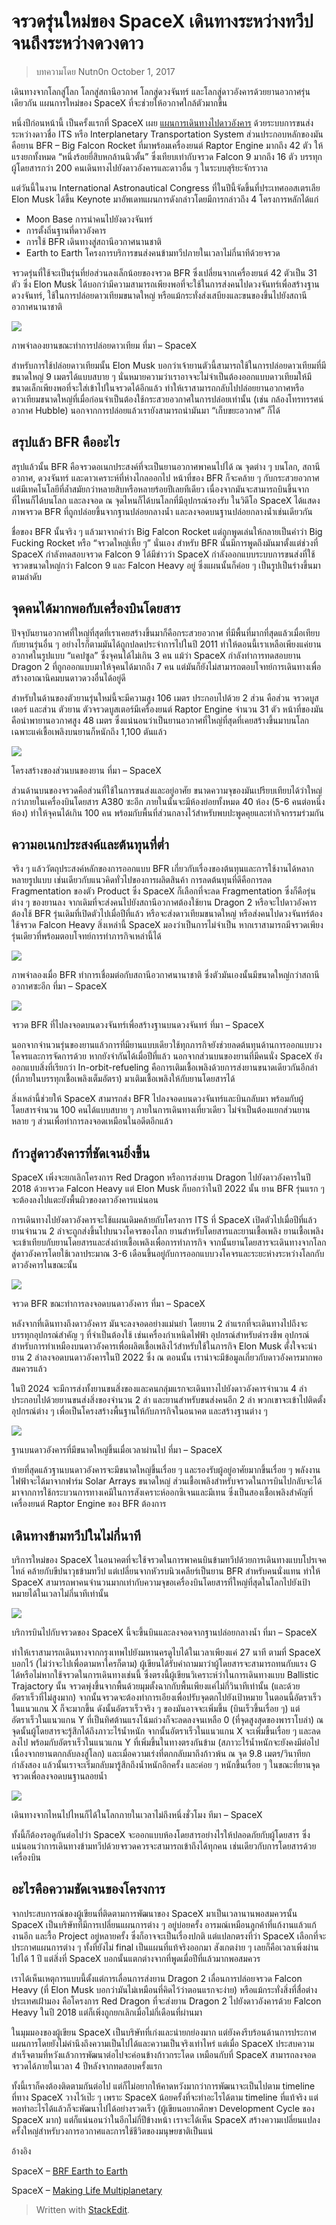 จรวดรุ่นใหม่ของ SpaceX เดินทางระหว่างทวีป จนถึงระหว่างดวงดาว
===
>บทความโดย Nutn0n
October 1, 2017

เดินทางจากโลกสู่โลก โลกสู่สถานีอวกาศ โลกสู่ดวงจันทร์ และโลกสู่ดาวอังคารด้วยยานอวกาศรุ่นเดียวกัน แผนการใหม่ของ SpaceX ที่จะช่วยให้อวกาศใกล้ตัวมากขึ้น

หนึ่งปีก่อนหน้านี้ เป็นครั้งแรกที่ SpaceX เผย  [แผนการเดินทางไปดาวอังคาร](http://spaceth.co/its/) ด้วยระบบการขนส่งระหว่างดาวชื่อ ITS หรือ Interplanetary Transportation System ส่วนประกอบหลักของมันคือยาน BFR – Big Falcon Rocket ที่มาพร้อมเครื่องยนต์ Raptor Engine มากถึง 42 ตัว ให้แรงยกทั้งหมด “หนึ่งร้อยยี่สิบหกล้านนิวตั้น” ซึ่งเทียบเท่ากับจรวด Falcon 9 มากถึง 16 ตัว บรรทุกผู้โดยสารกว่า 200 คนเดินทางไปยังดาวอังคารและดาวอื่น ๆ ในระบบสุริยะจักรวาล

แต่วันนี้ในงาน International Astronautical Congress ที่ในปีนี้จัดขึ้นที่ประเทศออสเตรเลีย Elon Musk ได้ขึ้น Keynote มาอัพเดทแผนการดังกล่าวโดยมีการกล่าวถึง 4 โครงการหลักได้แก่

-   Moon Base การนำคนไปยังดวงจันทร์
-   การตั้งถิ่นฐานที่ดาวอังคาร
-   การใช้ BFR เดินทางสู่สถานีอวกาศนานชาติ
-   Earth to Earth โครงการบริการขนส่งคนข้ามทวีปภายในเวลาไม่กี่นาทีด้วยจรวด

จรวดรุ่นที่ใช้จะเป็นรุ่นที่ย่อส่วนลงเล็กน้อยของจรวด BFR ซึ่งเปลี่ยนจากเครื่องยนต์ 42 ตัวเป็น 31 ตัว ซึ่ง Elon Musk ได้บอกว่ามีความสามารถเพียงพอที่จะใช้ในการส่งคนไปดวงจันทร์เพื่อสร้างฐานดวงจันทร์, ใช้ในการปล่อยดาวเทียมขนาดใหญ่ หรือแม้กระทั่งส่งเสบียงและขนของขึ้นไปยังสถานีอวกาศนานาชาติ

![](http://spaceth.co/wp-content/uploads/2017/10/bfr_leo.jpg)

ภาพจำลองยานขณะทำการปล่อยดาวเทียม ที่มา – SpaceX

สำหรับการใช้ปล่อยดาวเทียมนั้น Elon Musk บอกว่าเจ้ายานตัวนี้สามารถใช้ในการปล่อยดาวเทียมที่มีขนาดใหญ่ 9 เมตรได้แบบสบาย ๆ นั่นหมายความว่าเราอาจจะไม่จำเป็นต้องออกแบบดาวเทียมให้มีขนาดเล็กเพียงพอที่จะใส่เข้าไปในจรวดได้อีกแล้ว ทำให้เราสามารถกลับไปปล่อยยานอวกาศหรือดาวเทียมขนาดใหญ่ที่เมื่อก่อนจำเป็นต้องใช้กระสวยอวกาศในการปล่อยเท่านั้น (เช่น กล้องโทรทรรศน์อวกาศ Hubble) นอกจากการปล่อยแล้วเรายังสามารถนำมันมา “เก็บขยะอวกาศ” ก็ได้

## สรุปแล้ว BFR คืออะไร

สรุปแล้วนั้น BFR คือจรวดอเนกประสงค์ที่จะเป็นยานอวกาศพาคนไปได้ ณ จุดต่าง ๆ บนโลก, สถานีอวกาศ, ดวงจันทร์ และดาวเคราะห์ที่ห่างไกลออกไป หน้าที่ของ BFR ก็จะคล้าย ๆ กับกระสวยอวกาศแต่มีเทคโนโลยีที่ล้ำสมัยกว่าหลายสิบหรือหลายร้อยปีเลยทีเดียว เนื่องจากมันจะสามารถบินขึ้นจากที่ไหนก็ได้บนโลก และลงจอด ณ จุดไหนก็ได้บนโลกที่มีอุปกรณ์รองรับ ในวิดีโอ SpaceX ได้แสดงภาพจรวด BFR ที่ถูกปล่อยขึ้นจากฐานปล่อยกลางน้ำ และลงจอดบนฐานปล่อยกลางน้ำเช่นเดียวกัน

ชื่อของ BFR นั้นจริง ๆ แล้วมาจากคำว่า Big Falcon Rocket แต่ถูกพูดเล่นให้กลายเป็นคำว่า Big Fucking Rocket หรือ “จรวดใหญ่เหี้ย ๆ” นั่นเอง สำหรับ BFR นั้นมีการพูดถึงมันมาตั้งแต่ช่วงที่ SpaceX กำลังทดสอบจรวด Falcon 9 ได้มีข่าวว่า SpaceX กำลังออกแบบระบบการขนส่งที่ใช้จรวดขนาดใหญ่กว่า Falcon 9 และ Falcon Heavy อยู่ ซึ่งแผนนั้นก็ค่อย ๆ เป็นรูปเป็นร่างขึ้นมาตามลำดับ

## จุดคนได้มากพอกับเครื่องบินโดยสาร

ปัจจุบันยานอวกาศที่ใหญ่ที่สุดที่เราเคยสร้างขึ้นมาก็คือกระสวยอวกาศ ที่มีพื้นที่มากที่สุดแล้วเมื่อเทียบกับยานรุ่นอื่น ๆ อย่างไรก็ตามมันได้ถูกปลดประจำการไปในปี 2011 ทำให้ตอนนี้เราเหลือเพียงแค่ยานอวกาศในรูปแบบ “แคปซูล” ซึ่งจุคนได้ไม่เกิน 3 คน แม้ว่า SpaceX กำลังทำการทดสอบยาน Dragon 2 ที่ถูกออกแบบมาให้จุคนได้มากถึง 7 คน แต่มันก็ยังไม่สามารถตอบโจทย์การเดินทางเพื่อสร้างอาณานิคมบนดาวดวงอื่นได้อยู่ดี

สำหรับในด้านของตัวยานรุ่นใหม่นี้จะมีความสูง 106 เมตร ประกอบไปด้วย 2 ส่วน คือส่วน จรวดบูสเตอร์ และส่วน ตัวยาน ตัวจรวดบูสเตอร์มีเครื่องยนต์ Raptor Engine จำนวน 31 ตัว หน้าที่ของมันคือนำพายานอวกาศสูง 48 เมตร ซึ่งแน่นอนว่าเป็นยานอวกาศที่ใหญ่ที่สุดที่เคยสร้างขึ้นมาบนโลก เฉพาะแค่เชื้อเพลิงบนยานก็หนักถึง 1,100 ตันแล้ว

![](http://spaceth.co/wp-content/uploads/2017/10/brf_inside.jpg)

โครงสร้างของส่วนบนของยาน ที่มา – SpaceX

ส่วนด้านบนของจรวดคือส่วนที่ใช้ในการขนส่งและอยู่อาศัย ขนาดความจุของมันเปรียบเทียบได้ว่าใหญ่กว่าภายในเครื่องบินโดยสาร A380 ซะอีก ภายในนั้นจะมีห้องย่อยทั้งหมด 40 ห้อง (5-6 คนต่อหนึ่งห้อง) ทำให้จุคนได้เกิน 100 คน พร้อมกับพื้นที่ส่วนกลางไว้สำหรับพบปะพูดคุยและทำกิจกรรมร่วมกัน

## ความอเนกประสงค์และต้นทุนที่ต่ำ

จริง ๆ แล้ววัตถุประสงค์หลักของการออกแบบ BFR เกี่ยวกับเรื่องของต้นทุนและการใช้งานได้หลากหลายรูปแบบ เช่นเดียวกับแนวคิดทั่วไปของการผลิตสินค้า การลดต้นทุนที่ดีคือการลด Fragmentation ของตัว Product ซึ่ง SpaceX ก็เลือกที่จะลด Fragmentation ซึ่งก็คือรุ่นต่าง ๆ ของยานลง จากเดิมที่จะส่งคนไปยังสถานีอวกาศต้องใช้ยาน Dragon 2 หรือจะไปดาวอังคารต้องใช้ BFR รุ่นเดิมที่เปิดตัวไปเมื่อปีที่แล้ว หรือจะส่งดาวเทียมขนาดใหญ่ หรือส่งคนไปดวงจันทร์ต้องใช้จรวด Falcon Heavy สิ่งเหล่านี้ SpaceX มองว่าเป็นการไม่จำเป็น หากเราสามารถมีจรวดเพียงรุ่นเดียวที่พร้อมตอบโจทย์การทำภารกิจเหล่านี้ได้

![](http://spaceth.co/wp-content/uploads/2017/10/brf_iss.jpeg)

ภาพจำลองเมื่อ BFR ทำการเชื่อมต่อกับสถานีอวกาศนานาชาติ ซึ่งตัวมันเองนั้นมีขนาดใหญ่กว่าสถานีอวกาศซะอีก ที่มา – SpaceX

![](http://spaceth.co/wp-content/uploads/2017/10/brf_moon.jpeg)

จรวด BFR ที่ไปลงจอดบนดวงจันทร์เพื่อสร้างฐานบนดวงจันทร์ ที่มา – SpaceX

นอกจากจำนวนรุ่นของยานแล้วการที่มียานแบบเดียวใช้ทุกภารกิจยังช่วยลดต้นทุนด้านการออกแบบวงโคจรและการจัดการด้วย หากยังจำกันได้เมื่อปีที่แล้ว นอกจากส่วนบนของยานที่มีคนนั่ง SpaceX ยังออกแบบสิ่งที่เรียกว่า In-orbit-refueling คือการเติมเชื้อเพลิงด้วยการส่งยานขนาดเดียวกันอีกลำ (ที่ภายในบรรทุกเชื้อเพลิงเต็มอัตรา) มาเติมเชื้อเพลิงให้กับยานโดยสารได้

สิ่งเหล่านี้ช่วยให้ SpaceX สามารถส่ง BFR ไปลงจอดบนดวงจันทร์และบินกลับมา พร้อมกับผู้โดยสารจำนวน 100 คนได้แบบสบาย ๆ ภายในการเดินทางเที่ยวเดียว ไม่จำเป็นต้องแยกส่วนยานหลาย ๆ ส่วนเพื่อทำการลงจอดเหมือนในอดีตอีกแล้ว

## ก้าวสู่ดาวอังคารที่ชัดเจนยิ่งขึ้น

SpaceX เพิ่งจะยกเลิกโครงการ Red Dragon หรือการส่งยาน Dragon ไปยังดาวอังคารในปี 2018 ด้วยจรวด Falcon Heavy แต่ Elon Musk ก็บอกว่าในปี 2022 นั้น ยาน BFR รุ่นแรก ๆ จะต้องลงไปแตะยังพื้นผิวของดาวอังคารแน่นอน

การเดินทางไปยังดาวอังคารจะใช้แผนเดิมคล้ายกับโครงการ ITS ที่ SpaceX เปิดตัวไปเมื่อปีที่แล้ว ยานจำนวน 2 ลำจะถูกส่งขึ้นไปบนวงโคจรของโลก ยานสำหรับโดยสารและยานเชื้อเพลิง ยานเชื้อเพลิงจะเข้าเทียบกับยานโดยสารและส่งถ่ายเชื้อเพลิงเพื่อการทำภารกิจ จากนั้นยานโดยสารจะเดินทางจากโลกสู่ดาวอังคารโดยใช้เวลาประมาณ 3-6 เดือนขึ้นอยู่กับการออกแบบวงโคจรและระยะห่างระหว่างโลกกับดาวอังคารในขณะนั้น

![](http://spaceth.co/wp-content/uploads/2017/10/DK3fwUhUIAAoYil.jpg_large.jpeg)

จรวด BFR ขณะทำการลงจอดบนดาวอังคาร ที่มา – SpaceX

หลังจากที่เดินทางถึงดาวอังคาร มันจะลงจอดอย่างแม่นยำ โดยยาน 2 ลำแรกที่จะเดินทางไปถึงจะบรรทุกอุปกรณ์สำคัญ ๆ ที่จำเป็นต้องใช้ เช่นเครื่องกำเหนิดไฟฟ้า อุปกรณ์สำหรับดำรงชีพ อุปกรณ์สำหรับการทำเหมืองบนดาวอังคารเพื่อผลิตเชื้อเพลิงไว้สำหรับใช้ในภารกิจ Elon Musk ตั้งใจจะนำยาน 2 ลำลงจอดบนดาวอังคารในปี 2022 ซึ่ง ณ ตอนนั้น เราน่าจะมีข้อมูลเกี่ยวกับดาวอังคารมากพอสมควรแล้ว

ในปี 2024 จะมีการส่งทั้งยานขนสิ่งของและคนกลุ่มแรกจะเดินทางไปยังดาวอังคารจำนวน 4 ลำ ประกอบไปด้วยยานขนส่งสิ่งของจำนวน 2 ลำ และยานสำหรับขนส่งคนอีก 2 ลำ พวกเขาจะเข้าไปติดตั้งอุปกรณ์ต่าง ๆ เพื่อเป็นโครงสร้างพื้นฐานให้กับภารกิจในอนาคต และสร้างฐานต่าง ๆ

![](http://spaceth.co/wp-content/uploads/2017/10/spacex_mars.jpg)

ฐานบนดาวอังคารที่มีขนาดใหญ่ขึ้นเมื่อเวลาผ่านไป ที่มา – SpaceX

ท้ายที่สุดแล้วฐานบนดาวอังคารจะมีขนาดใหญ่ขึ้นเรื่อย ๆ และรองรับผู้อยู่อาศัยมากขึ้นเรื่อย ๆ พลังงานไฟฟ้าจะได้มาจากฟาร์ม Solar Arrays ขนาดใหญ่ ส่วนเชื้อเพลิงสำหรับจรวดในการบินไปกลับจะได้มาจากการใช้กระบวนการทางเคมีในการสังเคราะห์ออกซิเจนและมีเทน ซึ่งเป็นสองเชื้อเพลิงสำคัญที่เครื่องยนต์ Raptor Engine ของ BFR ต้องการ

## เดินทางข้ามทวีปในไม่กี่นาที

บริการใหม่ของ SpaceX ในอนาคตที่จะใช้จรวดในการพาคนบินข้ามทวีปด้วยการเดินทางแบบโปรเจคไทล์ คล้ายกับขีปนาวุธข้ามทวีป แต่เปลี่ยนจากหัวรบนิวเคลียร์เป็นยาน BFR สำหรับคนนั่งแทน ทำให้ SpaceX สามารถพาคนจำนวนมากเท่ากับความจุขอเครื่องบินโดยสารที่ใหญ่ที่สุดในโลกไปยังเป้าหมายได้ในเวลาไม่กี่นาทีเท่านั้น

![](http://spaceth.co/wp-content/uploads/2017/10/bfr_water.jpg)

บริการบินไปกับจรวดของ SpaceX นี้จะขึ้นบินและลงจอดจากฐานปล่อยกลางน้ำ ที่มา – SpaceX

ทำให้เราสามารถเดินทางจากกรุงเทพไปยังมหานครดูไบได้ในเวลาเพียงแค่ 27 นาที ตามที่ SpaceX บอกไว้ (ไม่ว่าจะไปเพื่อตามหาใครก็ตาม) ผู้เขียนได้รับคำถามมาว่าผู้โดยสารจะสามารถทนกับแรง G ได้หรือไม่หากใช้จรวดในการเดินทางเช่นนี้ ซึ่งตรงนี้ผู้เขียนวิเคราะห์ว่าในการเดินทางแบบ Ballistic Trajactory นั้น จรวดพุ่งขึ้นจากพื้นด้วยมุมตั้งฉากกับพื้นเพียงแค่ไม่กี่วินาทีเท่านั้น (และด้วยอัตราเร็วที่ไม่สูงมาก) จากนั้นจรวดจะต้องทำการเอียงเพื่อปรับจุดตกไปยังเป้าหมาย ในตอนนี้อัตราเร็วในแนวแกน X ก็จะมากขึ้น ดังนั้นอัตราเร็วจริง ๆ ของมันอาจจะเพิ่มขึ้น (บินเร็วขึ้นเรื่อย ๆ) แต่อัตราเร็วในแนวแกน Y ที่เป็นทิศต้านแรงโน้มถ่วงก็จะลดลงจนเหลือ 0 (ที่จุดสูงสุดของพาราโบล่า) ณ จุดนั้นผู้โดยสารจะรู้สึกได้ถึงภาวะไร้น้ำหนัก จากนั้นอัตราเร็วในแนวแกน X จะเพิ่มขึ้นเรื่อย ๆ และลดลงไป พร้อมกับอัตราเร็วในแนวแกน Y ที่เพิ่มขึ้นในทางตรงกันข้าม (สภาวะไร้น้ำหนักจะยังคงมีต่อไปเนื่องจากยานตกกลับลงสู่โลก) และเมื่อความเร่งที่ตกกลับมาถึงก้าวพ้น ณ จุด 9.8 เมตร/วินาทียกกำลังสอง แล้วนั้นเราจะเริ่มกลับมารู้สึกถึงน้ำหนักอีกครั้ง และค่อย ๆ หนักขึ้นเรื่อย ๆ ในขณะที่ยานจุดจรวดเพื่อลงจอดบนฐานลอยน้ำ

![](http://spaceth.co/wp-content/uploads/2017/10/elon_musk_spacex_bfr_rocket_1.jpg)

เดินทางจากไหนไปไหนก็ได้ในโลกภายในเวลาไม่ถึงหนึ่งชั่วโมง ทีมา – SpaceX

ทั้งนี้ก็ต้องรอดูกันต่อไปว่า SpaceX จะออกแบบห้องโดยสารอย่างไรให้ปลอดภัยกับผู้โดยสาร ซึ่งแน่นอนว่าการเดินทางข้ามทวีปด้วยจรวดควรจะสามารถเข้าถึงได้ทุกคน เช่นเดียวกับการโดยสารด้วยเครื่องบิน

## อะไรคือความชัดเจนของโครงการ

จากประสบการณ์ของผู้เขียนที่ติดตามการพัฒนาของ SpaceX มาเป็นเวลานานพอสมควรนั้น SpaceX เป็นบริษัทที่มีการเปลี่ยนแผนการต่าง ๆ อยู่บ่อยครั้ง อารมณ์เหมือนลูกค้าที่แก้งานแล้วแก้งานอีก และรื้อ Project อยู่หลายครั้ง ซึ่งก็อาจจะเป็นเรื่องปกติ แต่แปลกตรงที่ว่า SpaceX เลือกที่จะประกาศแผนการต่าง ๆ ทั้งที่ยังไม่ final เป็นแผนที่แท้จริงออกมา สังเกตง่าย ๆ เลยก็คือเวลาเพิ่งผ่านไปได้ 1 ปี แต่สิ่งที่ SpaceX บอกนั้นแตกต่างจากที่พูดเมื่อปีที่แล้วมากพอสมควร

เราได้เห็นเหตุการแบบนี้ตั้งแต่การเลื่อนการส่งยาน Dragon 2 เลื่อนการปล่อยจรวด Falcon Heavy (ที่ Elon Musk บอกว่ามันไม่เหมือนที่คิดไว้ว่าตอนแรกจะง่าย) หรือแม้กระทั่งสิ่งที่สื่อต่างประเทศเฝ้ามอง คือโครงการ Red Dragon ที่จะส่งยาน Dragon 2 ไปยังดาวอังคารด้วย Falcon Heavy ในปี 2018 แต่ก็เพิ่งถูกยกเลิกเมื่อไม่กี่เดือนที่ผ่านมา

ในมุมมองของผู้เขียน SpaceX เป็นบริษัทที่เก่งและน่ายกย่องมาก แต่ยังคงรีบร้อนด้านการประกาศแผนการโดยยังไม่คำนึงถึงความเป็นไปได้และความเป็นจริงเท่าไหร่ แต่เมื่อ SpaceX ประสบความสำเร็จตามที่หวังแล้วการพัฒนาต่อไปจะค่อนข้างก้าวกระโดด เหมือนกับที่ SpaceX สามารถลงจอดจรวดได้ภายในเวลา 4 ปีหลังจากทดสอบครั้งแรก

ทั้งนี้เราก็คงต้องติดตามกันต่อไป แต่ก็ไม่อยากให้คาดหวังมากว่าการพัฒนาจะเป็นไปตาม timeline ที่ทาง SpaceX วางไว้เป๊ะ ๆ เพราะ SpaceX น้อยครั้งที่จะทำอะไรได้ตาม timeline ที่แท้จริง แต่พอทำอะไรได้แล้วก็จะพัฒนาไปได้อย่างรวดเร็ว (ผู้เขียนอยากศึกษา Development Cycle ของ SpaceX มาก) แต่ก็แน่นอนว่าในอีกไม่กี่ปีข้างหน้า เราจะได้เห็น SpaceX สร้างความเปลี่ยนแปลงครั้งใหญ่สำหรับวงการอวกาศและการใช้ชีวิตของมนุษยชาติเป็นแน่

อ้างอิง

SpaceX –  [BRF Earth to Earth](https://www.youtube.com/watch?v=zqE-ultsWt0)

SpaceX – [Making Life Multiplanetary](https://www.youtube.com/watch?v=tdUX3ypDVwI)



> Written with [StackEdit](https://spaceth.co/spacex-2017-bfr-plan/).


<!--stackedit_data:
eyJoaXN0b3J5IjpbOTQ5NDYwMCwyOTEyNTM2MTJdfQ==
-->